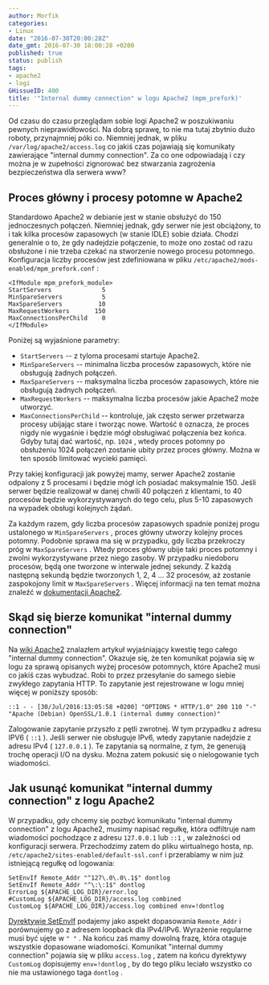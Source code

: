```yaml
---
author: Morfik
categories:
- Linux
date: "2016-07-30T20:00:28Z"
date_gmt: 2016-07-30 18:00:28 +0200
published: true
status: publish
tags:
- apache2
- logi
GHissueID: 400
title: '"Internal dummy connection" w logu Apache2 (mpm_prefork)'
---
```


Od czasu do czasu przeglądam sobie logi Apache2 w poszukiwaniu pewnych nieprawidłowości. Na dobrą
sprawę, to nie ma tutaj zbytnio dużo roboty, przynajmniej póki co. Niemniej jednak, w pliku
`/var/log/apache2/access.log` co jakiś czas pojawiają się komunikaty zawierające "internal dummy
connection". Za co one odpowiadają i czy można je w zupełności zignorować bez stwarzania zagrożenia
bezpieczeństwa dla serwera www?

<!--more-->
## Proces główny i procesy potomne w Apache2

Standardowo Apache2 w debianie jest w stanie obsłużyć do 150 jednoczesnych połączeń. Niemniej
jednak, gdy serwer nie jest obciążony, to i tak kilka procesów zapasowych (w stanie IDLE) sobie
działa. Chodzi generalnie o to, że gdy nadejdzie połączenie, to może ono zostać od razu obsłużone i
nie trzeba czekać na stworzenie nowego procesu potomnego. Konfiguracja liczby procesów jest
zdefiniowana w pliku `/etc/apache2/mods-enabled/mpm_prefork.conf` :

    <IfModule mpm_prefork_module>
    StartServers              5
    MinSpareServers           5
    MaxSpareServers          10
    MaxRequestWorkers       150
    MaxConnectionsPerChild    0
    </IfModule>

Poniżej są wyjaśnione parametry:

  - `StartServers` -- z tyloma procesami startuje Apache2.
  - `MinSpareServers` -- minimalna liczba procesów zapasowych, które nie obsługują żadnych połączeń.
  - `MaxSpareServers` -- maksymalna liczba procesów zapasowych, które nie obsługują żadnych
    połączeń.
  - `MaxRequestWorkers` -- maksymalna liczba procesów jakie Apache2 może utworzyć.
  - `MaxConnectionsPerChild` -- kontroluje, jak często serwer przetwarza procesy ubijając stare i
    tworząc nowe. Wartość `0` oznacza, że proces nigdy nie wygaśnie i będzie mógł obsługiwać
    połączenia bez końca. Gdyby tutaj dać wartość, np. `1024` , wtedy proces potomny po obsłużeniu
    1024 połączeń zostanie ubity przez proces główny. Można w ten sposób limitować wycieki pamięci.

Przy takiej konfiguracji jak powyżej mamy, serwer Apache2 zostanie odpalony z 5 procesami i będzie
mógł ich posiadać maksymalnie 150. Jeśli serwer będzie realizował w danej chwili 40 połączeń z
klientami, to 40 procesów będzie wykorzystywanych do tego celu, plus 5-10 zapasowych na wypadek
obsługi kolejnych żądań.

Za każdym razem, gdy liczba procesów zapasowych spadnie poniżej progu ustalonego w
`MinSpareServers` , proces główny utworzy kolejny proces potomny. Podobnie sprawa ma się w
przypadku, gdy liczba przekroczy próg w `MaxSpareServers` . Wtedy proces główny ubije taki proces
potomny i zwolni wykorzystywane przez niego zasoby. W przypadku niedoboru procesów, będą one
tworzone w interwale jednej sekundy. Z każdą następną sekundą będzie tworzonych 1, 2, 4 ... 32
procesów, aż zostanie zaspokojony limit w `MaxSpareServers` . Więcej informacji na ten temat można
znaleźć w [dokumentacji Apache2][1].

## Skąd się bierze komunikat "internal dummy connection"

Na [wiki Apache2][2] znalazłem artykuł wyjaśniający kwestię tego całego "internal dummy connection".
Okazuje się, że ten komunikat pojawia się w logu za sprawą opisanych wyżej procesów potomnych, które
Apache2 musi co jakiś czas wybudzać. Robi to przez przesyłanie do samego siebie zwykłego zapytania
HTTP. To zapytanie jest rejestrowane w logu mniej więcej w poniższy sposób:

    ::1 - - [30/Jul/2016:13:05:58 +0200] "OPTIONS * HTTP/1.0" 200 110 "-" "Apache (Debian) OpenSSL/1.0.1 (internal dummy connection)"

Zalogowanie zapytanie przyszło z pętli zwrotnej. W tym przypadku z adresu IPV6 ( `::1` ). Jeśli
serwer nie obsługuje IPv6, wtedy zapytanie nadejdzie z adresu IPv4 ( `127.0.0.1` ). Te zapytania są
normalne, z tym, że generują trochę operacji I/O na dysku. Można zatem pokusić się o nielogowanie
tych wiadomości.

## Jak usunąć komunikat "internal dummy connection" z logu Apache2

W przypadku, gdy chcemy się pozbyć komunikatu "internal dummy connection" z logu Apache2, musimy
napisać regułkę, która odfiltruje nam wiadomości pochodzące z adresu `127.0.0.1` lub `::1` , w
zależności od konfiguracji serwera. Przechodzimy zatem do pliku wirtualnego hosta, np.
`/etc/apache2/sites-enabled/default-ssl.conf` i przerabiamy w nim już istniejącą regułkę od
logowania:

    SetEnvIf Remote_Addr "^127\.0\.0\.1$" dontlog
    SetEnvIf Remote_Addr "^\:\:1$" dontlog
    ErrorLog ${APACHE_LOG_DIR}/error.log
    #CustomLog ${APACHE_LOG_DIR}/access.log combined
    CustomLog ${APACHE_LOG_DIR}/access.log combined env=!dontlog

[Dyrektywie SetEnvIf][3] podajemy jako aspekt dopasowania `Remote_Addr` i porównujemy go z adresem
loopback dla IPv4/IPv6. Wyrażenie regularne musi być ujęte w `" "` . Na końcu zaś mamy dowolną
frazę, która otaguje wszystkie dopasowane wiadomości. Komunikat "internal dummy connection" pojawia
się w pliku `access.log` , zatem na końcu dyrektywy `CustomLog` dopisujemy `env=!dontlog` , by do
tego pliku leciało wszystko co nie ma ustawionego taga `dontlog` .


[1]: https://httpd.apache.org/docs/2.4/mod/prefork.html
[2]: https://wiki.apache.org/httpd/InternalDummyConnection
[3]: https://httpd.apache.org/docs/current/mod/mod_setenvif.html#setenvif
